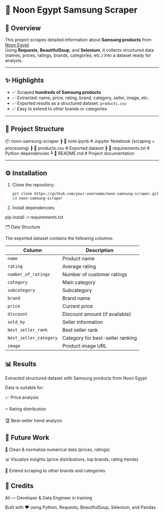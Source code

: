 # 🛒 Noon Egypt Samsung Scraper

## 📌 Overview
This project scrapes detailed information about **Samsung products** from [Noon Egypt](https://www.noon.com/egypt-en/).  
Using **Requests**, **BeautifulSoup**, and **Selenium**, it collects structured data (names, prices, ratings, brands, categories, etc.) into a dataset ready for analysis.

---

## ✨ Highlights
- ✅ Scraped **hundreds of Samsung products**
- ✅ Extracted: name, price, rating, brand, category, seller, image, etc.
- ✅ Exported results as a structured dataset: `products.csv`
- ✅ Easy to extend to other brands or categories

---

## 📂 Project Structure
📦 noon-samsung-scraper
┣ 📜 note.ipynb # Jupyter Notebook (scraping + processing)
┣ 📜 products.csv # Exported dataset
┣ 📜 requirements.txt # Python dependencies
┗ 📜 README.md # Project documentation


---

## ⚙️ Installation
1. Clone the repository:
   ```bash
   git clone https://github.com/your-username/noon-samsung-scraper.git
   cd noon-samsung-scraper

2. Install dependencies:

pip install -r requirements.txt

🗂️ Data Structure

The exported dataset contains the following columns:


| Column                 | Description                      |
| ---------------------- | -------------------------------- |
| `name`                 | Product name                     |
| `rating`               | Average rating                   |
| `number_of_ratings`    | Number of customer ratings       |
| `category`             | Main category                    |
| `subcategory`          | Subcategory                      |
| `brand`                | Brand name                       |
| `price`                | Current price                    |
| `discount`             | Discount amount (if available)   |
| `sold_by`              | Seller information               |
| `best_seller_rank`     | Best seller rank                 |
| `best_seller_category` | Category for best-seller ranking |
| `image`                | Product image URL                |

## 📊 Results

Extracted structured dataset with Samsung products from Noon Egypt

Data is suitable for:

📈 Price analysis

⭐ Rating distribution

🏆 Best-seller trend analysis

## 🔮 Future Work

🧹 Clean & normalize numerical data (prices, ratings)

📊 Visualize insights (price distributions, top brands, rating trends)

🛒 Extend scraping to other brands and categories

## 🙌 Credits

Ali — Developer & Data Engineer in training

Built with ❤️ using Python, Requests, BeautifulSoup, Selenium, and Pandas